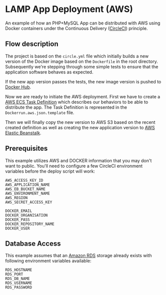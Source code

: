 # LAMP App Deployment (AWS)

An example of how an PHP+MySQL App can be distributed with AWS using Docker containers under the Continuous Delivery ([CircleCI](https://circleci.com)) principle.

## Flow description

The project is based on the `circle.yml` file which initially builds a new version of the Docker image based on the `Dockerfile` in the root directory. Subsequently we're stepping through some simple tests to ensure that the application software behaves as expected.

If the new app version passes the tests, the new image version is pushed to [Docker Hub](https://hub.docker.com).

Now we are ready to initiate the AWS deployment. First we have to create a [AWS ECS Task Definition](http://docs.aws.amazon.com/AmazonECS/latest/developerguide/task_definitions.html) which describes our behaviors to be able to distribute the app. The Task Definition is represented in the `Dockerrun.aws.json.template` file.

Then we will finally copy the new version to AWS S3 based on the recent created definition as well as creating the new application version to [AWS Elastic Beanstalk](http://docs.aws.amazon.com/elasticbeanstalk/latest/dg/Welcome.html).

## Prerequisites

This example utilizes AWS and DOCKER information that you may don't want to public. You'll need to
configure a few CircleCI environment variables before the deploy script will work:

```
AWS_ACCESS_KEY_ID
AWS_APPLICATION_NAME
AWS_EB_BUCKET_NAME
AWS_ENVIRONMENT_NAME
AWS_REGION
AWS_SECRET_ACCESS_KEY

DOCKER_EMAIL
DOCKER_ORGANISATION
DOCKER_PASS
DOCKER_REPOSITORY_NAME
DOCKER_USER
```

## Database Access

This example assumes that an [Amazon RDS](https://aws.amazon.com/rds/) storage already exists with following environment variables available:

```
RDS_HOSTNAME
RDS_PORT
RDS_DB_NAME
RDS_USERNAME
RDS_PASSWORD
```
